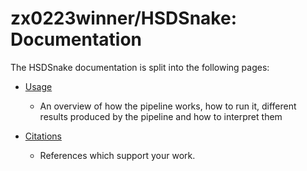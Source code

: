 # zx0223winner/HSDSnake: Documentation

The HSDSnake documentation is split into the following pages:

- [Usage](Usage.md)
  - An overview of how the pipeline works, how to run it, different results produced by the pipeline and how to interpret them

- [Citations](Citations.md)
  - References which support your work.
